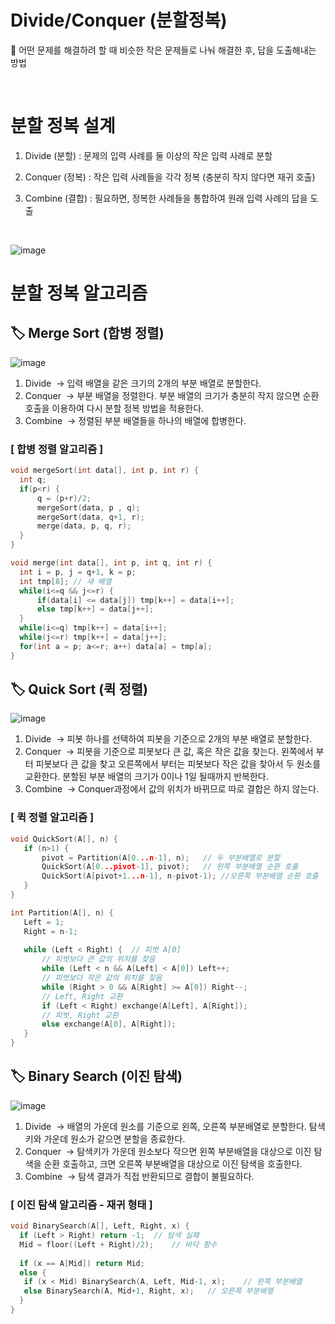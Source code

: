 # Divide/Conquer (분할정복)

📌 어떤 문제를 해결하려 할 때 비슷한 작은 문제들로 나눠 해결한 후, 답을 도출해내는 방법


<br>

# 분할 정복 설계

1. Divide (분할) : 문제의 입력 사례를 둘 이상의 작은 입력 사례로 분할

2. Conquer (정복) : 작은 입력 사례들을 각각 정복 (충분히 작지 않다면 재귀 호출)

3. Combine (결합) : 필요하면, 정복한 사례들을 통합하여 원래 입력 사례의 답을 도출

<br>

![image](https://user-images.githubusercontent.com/56537513/149458160-1df0c2af-cfa4-4a64-a182-47c1f20810d3.png)

# 분할 정복 알고리즘

## 🏷️ Merge Sort (합병 정렬)

![image](https://user-images.githubusercontent.com/56537513/149458405-c44a789e-ed7a-4e93-a584-bb748c734073.png)

1) Divide
 → 입력 배열을 같은 크기의 2개의 부분 배열로 분할한다.
 
2) Conquer
 → 부분 배열을 정렬한다. 부분 배열의 크기가 충분히 작지 않으면 순환 호출을 이용하여 다시 분할 정복 방법을 적용한다.
 
3) Combine
 → 정렬된 부분 배열들을 하나의 배열에 합병한다.
 
 ### [ 합병 정렬 알고리즘 ]
 
  ```c
 void mergeSort(int data[], int p, int r) {
    int q;
    if(p<r) {
        q = (p+r)/2;
        mergeSort(data, p , q);
        mergeSort(data, q+1, r);
        merge(data, p, q, r);
    }
}

void merge(int data[], int p, int q, int r) {
    int i = p, j = q+1, k = p;
    int tmp[8]; // 새 배열
    while(i<=q && j<=r) {
        if(data[i] <= data[j]) tmp[k++] = data[i++];
        else tmp[k++] = data[j++];
    }
    while(i<=q) tmp[k++] = data[i++];
    while(j<=r) tmp[k++] = data[j++];
    for(int a = p; a<=r; a++) data[a] = tmp[a];
}

```


## 🏷️ Quick Sort (퀵 정렬)

![image](https://user-images.githubusercontent.com/56537513/149458577-bd4700bd-b782-493a-971c-f9948c1ba48d.png)

1) Divide
 → 피봇 하나를 선택하여 피봇을 기준으로 2개의 부분 배열로 분할한다.
 
2) Conquer
 → 피봇을 기준으로 피봇보다 큰 값, 혹은 작은 값을 찾는다. 왼쪽에서 부터 피봇보다 큰 값을 찾고 오른쪽에서 부터는 피봇보다 작은 값을 찾아서 두 원소를 교환한다. 분할된 부분 배열의 크기가 0이나 1일 될때까지 반복한다.
 
3) Combine
 → Conquer과정에서 값의 위치가 바뀌므로 따로 결합은 하지 않는다.
 
 ### [ 퀵 정렬 알고리즘 ]
 
 ```c
 void QuickSort(A[], n) {
	if (n>1) {
    	pivot = Partition(A[0...n-1], n);	// 두 부분배열로 분할
        QuickSort(A[0...pivot-1], pivot);	// 왼쪽 부분배열 순환 호출
        QuickSort(A[pivot+1...n-1], n-pivot-1);	//오른쪽 부분배열 순환 호출
    }
}

int Partition(A[], n) {
	Left = 1;
    Right = n-1;
    
    while (Left < Right) {	// 피벗 A[0]
    	// 피벗보다 큰 값의 위치를 찾음
        while (Left < n && A[Left] < A[0]) Left++;
        // 피벗보다 작은 값의 위치를 찾음
        while (Right > 0 && A[Right] >= A[0]) Right--;
        // Left, Right 교환
        if (Left < Right) exchange(A[Left], A[Right]);
        // 피벗, Right 교환
        else exchange(A[0], A[Right]);
    }
}

```


## 🏷️ Binary Search (이진 탐색)

![image](https://user-images.githubusercontent.com/56537513/149458616-80482e45-0160-40ce-96f8-3477b80cb2f8.png)

1) Divide
 → 배열의 가운데 원소를 기준으로 왼쪽, 오른쪽 부분배열로 분할한다. 탐색키와 가운데 원소가 같으면 분할을 종료한다.
 
2) Conquer
 → 탐색키가 가운데 원소보다 작으면 왼쪽 부분배열을 대상으로 이진 탐색을 순환 호출하고, 크면 오른쪽 부분배열을 대상으로 이진 탐색을 호출한다.
 
3) Combine
 → 탐색 결과가 직접 반환되므로 결합이 불필요하다.

### [ 이진 탐색 알고리즘 - 재귀 형태 ]
```c
void BinarySearch(A[], Left, Right, x) {
  if (Left > Right) return -1;	// 탐색 실패
  Mid = floor((Left + Right)/2);	// 바닥 함수
    
  if (x == A[Mid]) return Mid;
  else {
   if (x < Mid) BinarySearch(A, Left, Mid-1, x);	// 왼쪽 부분배열
   else BinarySearch(A, Mid+1, Right, x);	// 오른쪽 부분배열
  }
}

```

